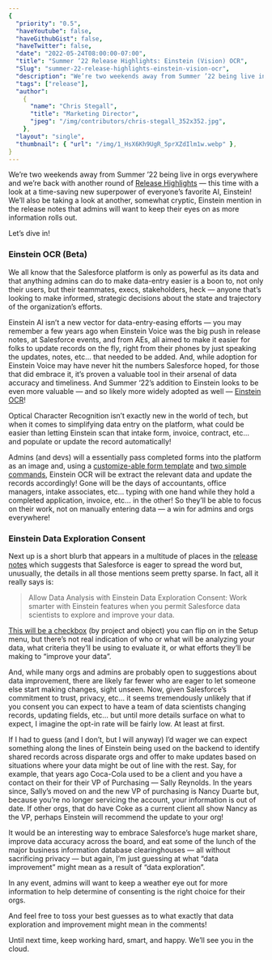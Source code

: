 ```yaml
---
{
  "priority": "0.5",
  "haveYoutube": false,
  "haveGithubGist": false,
  "haveTwitter": false,
  "date": "2022-05-24T08:00:00-07:00",
  "title": "Summer ’22 Release Highlights: Einstein (Vision) OCR",
  "Slug": "summer-22-release-highlights-einstein-vision-ocr",
  "description": "We’re two weekends away from Summer ’22 being live in orgs everywhere and we’re back with another round of Release Highlights — this time…",
  "tags": ["release"],
  "author":
    {
      "name": "Chris Stegall",
      "title": "Marketing Director",
      "jpeg": "/img/contributors/chris-stegall_352x352.jpg",
    },
  "layout": "single",
  "thumbnail": { "url": "/img/1_HsX6Kh9UgR_5prXZdIlm1w.webp" },
}
---
```


We’re two weekends away from Summer ’22 being live in orgs everywhere and we’re back with another round of [Release Highlights](https://medium.com/creme-de-la-crm/tagged/release-highlights) — this time with a look at a time-saving new superpower of everyone’s favorite AI, Einstein! We’ll also be taking a look at another, somewhat cryptic, Einstein mention in the release notes that admins will want to keep their eyes on as more information rolls out.

Let’s dive in!

### Einstein OCR (Beta)

We all know that the Salesforce platform is only as powerful as its data and that anything admins can do to make data-entry easier is a boon to, not only their users, but their teammates, execs, stakeholders, heck — anyone that’s looking to make informed, strategic decisions about the state and trajectory of the organization’s efforts.

Einstein AI isn’t a new vector for data-entry-easing efforts — you may remember a few years ago when Einstein Voice was the big push in release notes, at Salesforce events, and from AEs, all aimed to make it easier for folks to update records on the fly, right from their phones by just speaking the updates, notes, etc… that needed to be added. And, while adoption for Einstein Voice may have never hit the numbers Salesforce hoped, for those that did embrace it, it’s proven a valuable tool in their arsenal of data accuracy and timeliness. And Summer ‘22’s addition to Einstein looks to be even more valuable — and so likely more widely adopted as well — [Einstein OCR](https://help.salesforce.com/s/articleView?id=release-notes.rn_einstein_vision_ocr_custom_forms.htm&type=5&release=238)!

Optical Character Recognition isn’t exactly new in the world of tech, but when it comes to simplifying data entry on the platform, what could be easier than letting Einstein scan that intake form, invoice, contract, etc… and populate or update the record automatically!

Admins (and devs) will a essentially pass completed forms into the platform as an image and, using a [customize-able form template](https://storage.googleapis.com/sfr-ocr-apis-research/samples/82092117.json) and [two simple commands](https://help.salesforce.com/s/articleView?id=release-notes.rn_einstein_vision_ocr_custom_forms.htm&type=5&release=238), Einstein OCR will be extract the relevant data and update the records accordingly! Gone will be the days of accountants, office managers, intake associates, etc… typing with one hand while they hold a completed application, invoice, etc… in the other! So they’ll be able to focus on their work, not on manually entering data — a win for admins and orgs everywhere!

### Einstein Data Exploration Consent

Next up is a short blurb that appears in a multitude of places in the [release notes](https://help.salesforce.com/s/articleView?id=release-notes.salesforce_release_notes.htm&type=5&release=238&language=en_US) which suggests that Salesforce is eager to spread the word but, unusually, the details in all those mentions seem pretty sparse. In fact, all it really says is:

> Allow Data Analysis with Einstein Data Exploration Consent:
> Work smarter with Einstein features when you permit Salesforce data scientists to explore and improve your data.

[This will be a checkbox](https://help.salesforce.com/s/articleView?id=release-notes.rn_allow_analysis_data_exploration_consent.htm&type=5&release=238) (by project and object) you can flip on in the Setup menu, but there’s not real indication of who or what will be analyzing your data, what criteria they’ll be using to evaluate it, or what efforts they’ll be making to “improve your data”.

And, while many orgs and admins are probably open to suggestions about data improvement, there are likely far fewer who are eager to let someone else start making changes, sight unseen. Now, given Salesforce’s commitment to trust, privacy, etc… it seems tremendously unlikely that if you consent you can expect to have a team of data scientists changing records, updating fields, etc… but until more details surface on what to expect, I imagine the opt-in rate will be fairly low. At least at first.

If I had to guess (and I don’t, but I will anyway) I’d wager we can expect something along the lines of Einstein being used on the backend to identify shared records across disparate orgs and offer to make updates based on situations where your data might be out of line with the rest. Say, for example, that years ago Coca-Cola used to be a client and you have a contact on their for their VP of Purchasing — Sally Reynolds. In the years since, Sally’s moved on and the new VP of purchasing is Nancy Duarte but, because you’re no longer servicing the account, your information is out of date. If other orgs, that do have Coke as a current client all show Nancy as the VP, perhaps Einstein will recommend the update to your org!

It would be an interesting way to embrace Salesforce’s huge market share, improve data accuracy across the board, and eat some of the lunch of the major business information database clearinghouses — all without sacrificing privacy — but again, I’m just guessing at what “data improvement” might mean as a result of “data exploration”.

In any event, admins will want to keep a weather eye out for more information to help determine of consenting is the right choice for their orgs.

And feel free to toss your best guesses as to what exactly that data exploration and improvement might mean in the comments!

Until next time, keep working hard, smart, and happy. We’ll see you in the cloud.

